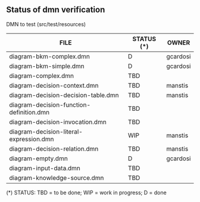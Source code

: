 Status of dmn verification
--------------------------


DMN to test (src/test/resources)

| FILE  | STATUS (*) | OWNER |
|---|---|---|
|diagram-bkm-complex.dmn|D|gcardosi|
|diagram-bkm-simple.dmn|D|gcardosi|
|diagram-complex.dmn|TBD| |
|diagram-decision-context.dmn|TBD|manstis|
|diagram-decision-decision-table.dmn|TBD|manstis|
|diagram-decision-function-definition.dmn|TBD| |
|diagram-decision-invocation.dmn|TBD| |
|diagram-decision-literal-expression.dmn|WIP|manstis|
|diagram-decision-relation.dmn|TBD|manstis|
|diagram-empty.dmn|D|gcardosi|
|diagram-input-data.dmn|TBD| |
|diagram-knowledge-source.dmn|TBD| |

(*) STATUS: TBD = to be done; WIP = work in progress; D = done
